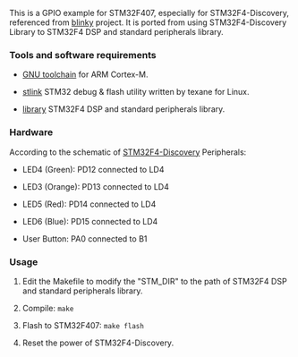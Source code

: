 This is a GPIO example for STM32F407, especially for 
STM32F4-Discovery, referenced from 
[blinky](https://github.com/Malkavian/tuts/tree/master/stm/blinky) 
project.  It is ported from using STM32F4-Discovery Library to 
STM32F4 DSP and standard peripherals library.

### Tools and software requirements ###

* [GNU toolchain](https://launchpad.net/gcc-arm-embedded)
  for ARM Cortex-M.

* [stlink](https://github.com/texane/stlink) STM32 debug & flash 
  utility written by texane for Linux.

* [library](http://www.st.com/web/catalog/tools/FM147/CL1794/SC961/SS1743/PF257901) STM32F4 DSP and standard peripherals library.

### Hardware ###

According to the schematic of [STM32F4-Discovery](http://www.st.com/st-web-ui/static/active/en/resource/technical/document/user_manual/DM00039084.pdf) Peripherals:

* LED4 (Green): PD12 connected to LD4

* LED3 (Orange): PD13 connected to LD4

* LED5 (Red): PD14 connected to LD4

* LED6 (Blue): PD15 connected to LD4

* User Button: PA0 connected to B1

### Usage ###

1. Edit the Makefile to modify the "STM\_DIR" to the path of STM32F4 
   DSP and standard peripherals library.

2. Compile: ``` make ```

3. Flash to STM32F407: ``` make flash ```

4. Reset the power of STM32F4-Discovery.
